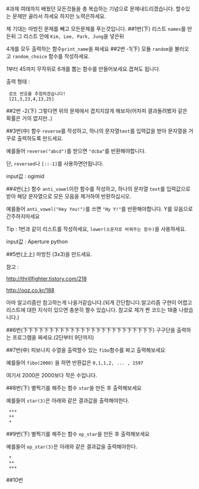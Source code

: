 #과제
여태까지 배웠던 모든것들을 총 복습하는 기념으로 문제내드리겠습니다. 할수있는 문제만 골라서 하세요 하지만 노력은하세요.

제 기대는 마방진 문제를 빼고 모든문제를 푸는것입니다.
##1번(下)
리스트 `names`를 만든뒤 그 리스트 안에 `Kim, Lee, Park, Jung`을 넣은뒤 

4개를 모두 출력하는 함수`print_name`을 짜세요
##2번 -1(下)
모듈 `random`을 불러오고  `random_choice` 함수를 작성하세요.

1부터 45까지 무작위로 6개를 뽑는 함수를 만들어보세요.겹쳐도 됩니다.

출력 형태 : 

	 로또 번호를 추첨하겠습니다!
	 [21,3,23,4,13,25]

##2번 -2(下)
그렇다면 위의 문제에서 겹치지않게 해보자(어차피 결과돌려봤자 같은 확률은 거의 없지만..)
	 

##3번(中)
함수 `reverse`를 작성하고, 하나의 문자열`text`를 입력값을 받아 문자열을 거꾸로 출력하도록 만드세요.

예를들어 `reverse("abcd")`를 받으면 `"dcba"`를 반환해야합니다.

단, `reversed`나 `[::-1]`를 사용하면안됩니다.

input값 : ogimid

##4번(上)
함수 `anti_vowel`이란 함수를 작성하고, 하나의 문자열 `text`를 입력값으로 받아 해당 문자열으로 모든 모음을 제거하여 반환하십시오.

예를들어 `anti_vowel("Hey You!")`를 쓰면 `"Hy Y!"`를 반환해야합니다.
Y를 모음으로 간주하지마세요

Tip : 1번과 같이  리스트를 작성하세요, `lower(소문자로 바꿔주는 함수)`을 사용하세요.

input값 : Aperture python

##5번(上上)
마방진 (3x3)을 만드세요.

참고 : 

http://thrillfighter.tistory.com/218

http://ooz.co.kr/188

아마 알고리즘만 참고하는게 나을거같습니다.(되게 간단합니다.알고리즘 구현이 어렵고 리스트에 대한 지식이 있으면 충분히 짤수 있습니다. 참고로 제가 짠 코드는 18줄 나왔습니다.)

##6번(下下下下下下下下下下下下下下下下下下下下下下下下下)
구구단을 출력하는 프로그램을 짜세요.(2단부터 9단까지)

##7번(中)
피보나치 수열을 출력할수 있는 `fibo`함수를 짜고 출력해보세요

예를들어 `fibo(2000)` 을 하면 반환값은 `0,1,1,2, ... , 1597`

여기서 2000은 2000보다 작은 수입니다.

##8번(下)
별찍기를 해주는 함수 `star`을 만든 후 출력해보세요

예를들어 `star(3)`은 아래와 같은 결과값을 출력해야한다.

	 ***
	 **
	 *

##9번(下)
별찍기를 해주는 함수 `op_star`을 만든 후 출력해보세요

예를들어 `op_star(3)`은 아래와 같은 결과값을 출력해야한다.

	 *
	 **
	 ***
	 
##10번
